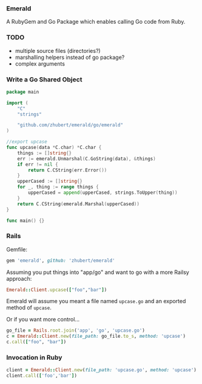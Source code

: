 ### Emerald

A RubyGem and Go Package which enables calling Go code from Ruby.

### TODO

* multiple source files (directories?)
* marshalling helpers instead of go package?
* complex arguments

### Write a Go Shared Object

```go
package main

import (
	"C"
	"strings"

	"github.com/zhubert/emerald/go/emerald"
)

//export upcase
func upcase(data *C.char) *C.char {
	things := []string{}
	err := emerald.Unmarshal(C.GoString(data), &things)
	if err != nil {
		return C.CString(err.Error())
	}
	upperCased := []string{}
	for _, thing := range things {
		upperCased = append(upperCased, strings.ToUpper(thing))
	}
	return C.CString(emerald.Marshal(upperCased))
}

func main() {}
```

### Rails

Gemfile:

```ruby
gem 'emerald', github: 'zhubert/emerald'
```
Assuming you put things into "app/go" and want to go with a more Railsy approach:

```ruby
Emerald::Client.upcase(["foo","bar"])
```

Emerald will assume you meant a file named `upcase.go` and an exported method of `upcase`.

Or if you want more control...

```ruby
go_file = Rails.root.join('app', 'go', 'upcase.go')
c = Emerald::Client.new(file_path: go_file.to_s, method: 'upcase')
c.call(["foo", "bar"])
```

### Invocation in Ruby

```ruby
client = Emerald::Client.new(file_path: 'upcase.go', method: 'upcase')
client.call(['foo','bar'])
```

